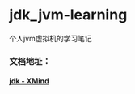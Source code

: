 # jdk_jvm-learning
个人jvm虚拟机的学习笔记

### 文档地址：
#### [jdk - XMind](https://github.com/AnhTom2000/jdk_jvm-learning/blob/master/xmind_file/%E6%B7%B1%E5%85%A5%E7%90%86%E8%A7%A3JVM.xmind)

